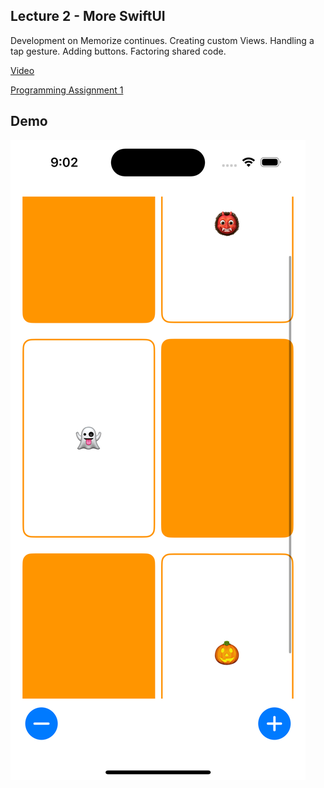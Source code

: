 ## Lecture 2 -  More SwiftUI

Development on Memorize continues.  Creating custom Views.  Handling a tap gesture.  Adding buttons.  Factoring shared code.

[Video](https://www.youtube.com/watch?v=sXiD-2XrkKQ)

[Programming Assignment 1](https://cs193p.sites.stanford.edu/sites/g/files/sbiybj16636/files/media/file/a1_0.pdf)

## Demo
![Lecture 2 Demo](Lecture_2.png "Lecture 2")